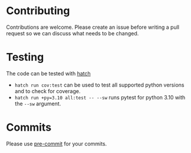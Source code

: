 # Contributing
Contributions are welcome.
Please create an issue before writing a pull request so we can discuss what needs to be changed.

# Testing
The code can be tested with [hatch](https://hatch.pypa.io/latest/)

* `hatch run cov:test` can be used to test all supported python versions and to check for coverage.
* `hatch run +py=3.10 all:test -- --sw` runs pytest for python 3.10 with the `--sw` argument.



# Commits
Please use [pre-commit](https://pre-commit.com/) for your commits.

